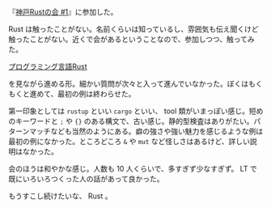 『[神戸Rustの会 #1](https://9b59c15662f489840ae1db10c6.doorkeeper.jp/events/58389)』に参加した。

Rust は触ったことがない。名前くらいは知っているし、雰囲気も伝え聞くけど触ったことがない。近くで会があるということなので、参加しつつ、触ってみた。

[プログラミング言語Rust](http://rust-lang-ja.github.io/the-rust-programming-language-ja/1.6/book/)

を見ながら進める形。細かい質問が次々と入って進んでいなかった。ぼくはもくもくと進めて、最初の例は終わらせた。

第一印象としては `rustup` といい `cargo` といい、 tool 類がいまっぽい感じ。短めのキーワードと `;` や `{}` のある構文で、古い感じ。静的型検査はありがたい。パターンマッチなども当然のようにある。癖の強さや強い魅力を感じるような例は最初の例になかった。ところどころ `&` や `mut` など怪しさはあるけど、詳しい説明はなかった。

会のほうは和やかな感じ。人数も 10 人くらいで、多すぎず少なすぎず。 LT で既にいろいろつくった人の話があって良かった。

もうすこし続けたいな、 Rust 。
